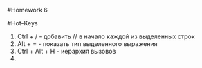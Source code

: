 #Homework 6

#Hot-Keys
1. Ctrl + / - добавить // в начало каждой из выделенных строк
2. Alt + = - показать тип выделенного выражения
3. Ctrl + Alt + H - иерархия вызовов
4. 
